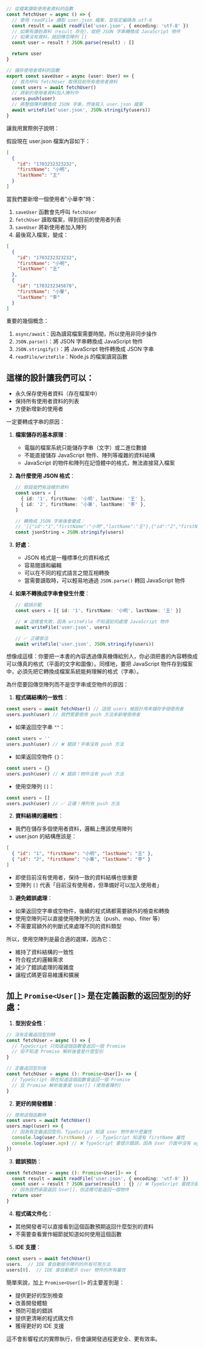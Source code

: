 ```typescript
// 從檔案讀取使用者資料的函數
const fetchUser = async () => {
  // 使用 readFile 讀取 user.json 檔案，並指定編碼為 utf-8
  const result = await readFile('user.json', { encoding: 'utf-8' })
  // 如果有讀到資料（result 存在），就把 JSON 字串轉換成 JavaScript 物件
  // 如果沒有資料，就回傳空陣列 []
  const user = result ? JSON.parse(result) : []

  return user
}

// 儲存使用者資料的函數
export const saveUser = async (user: User) => {
  // 首先呼叫 fetchUser 取得目前所有使用者資料
  const users = await fetchUser()
  // 將新的使用者資料加入陣列中
  users.push(user)
  // 將整個陣列轉換成 JSON 字串，然後寫入 user.json 檔案
  await writeFile('user.json', JSON.stringify(users))
}
```

讓我用實際例子說明：

假設現在 user.json 檔案內容如下：

```json
[
  {
    "id": "1703232323232",
    "firstName": "小明",
    "lastName": "王"
  }
]
```

當我們要新增一個使用者"小華李"時：

1. `saveUser` 函數會先呼叫 `fetchUser`
2. `fetchUser` 讀取檔案，得到目前的使用者列表
3. `saveUser` 將新使用者加入陣列
4. 最後寫入檔案，變成：

```json
[
  {
    "id": "1703232323232",
    "firstName": "小明",
    "lastName": "王"
  },
  {
    "id": "1703232345678",
    "firstName": "小華",
    "lastName": "李"
  }
]
```

重要的幾個概念：

1. `async/await`：因為讀寫檔案需要時間，所以使用非同步操作
2. `JSON.parse()`：將 JSON 字串轉換成 JavaScript 物件
3. `JSON.stringify()`：將 JavaScript 物件轉換成 JSON 字串
4. `readFile/writeFile`：Node.js 的檔案讀寫函數

## 這樣的設計讓我們可以：

- 永久保存使用者資料（存在檔案中）
- 保持所有使用者資料的列表
- 方便新增新的使用者

一定要轉成字串的原因：

1. **檔案儲存的基本原理**：

   - 電腦的檔案系統只能儲存字串（文字）或二進位數據
   - 不能直接儲存 JavaScript 物件、陣列等複雜的資料結構
   - JavaScript 的物件和陣列在記憶體中的格式，無法直接寫入檔案

2. **為什麼使用 JSON 格式**：

   ```typescript
   // 假設我們有這樣的資料
   const users = [
     { id: '1', firstName: '小明', lastName: '王' },
     { id: '2', firstName: '小華', lastName: '李' },
   ]

   // 轉換成 JSON 字串後會變成：
   // '[{"id":"1","firstName":"小明","lastName":"王"},{"id":"2","firstName":"小華","lastName":"李"}]'
   const jsonString = JSON.stringify(users)
   ```

3. **好處**：

   - JSON 格式是一種標準化的資料格式
   - 容易閱讀和編輯
   - 可以在不同的程式語言之間互相轉換
   - 當需要讀取時，可以輕易地通過 `JSON.parse()` 轉回 JavaScript 物件

4. **如果不轉換成字串會發生什麼**：

   ```typescript
   // 錯誤示範
   const users = [{ id: '1', firstName: '小明', lastName: '王' }]

   // ❌ 這樣會失敗，因為 writeFile 不知道如何處理 JavaScript 物件
   await writeFile('user.json', users)

   // ✅ 正確做法
   await writeFile('user.json', JSON.stringify(users))
   ```

想像成這樣：你要把一本書的內容透過傳真機傳給別人，你必須把書的內容轉換成可以傳真的格式（平面的文字和圖像）。同樣地，要把 JavaScript 物件存到檔案中，必須先把它轉換成檔案系統能夠理解的格式（字串）。

為什麼要回傳空陣列而不是空字串或空物件的原因：

1. **程式碼結構的一致性**：

```typescript
const users = await fetchUser() // 這個 users 被設計用來儲存多個使用者
users.push(user) // 我們需要使用 push 方法來新增使用者
```

- 如果返回空字串 `""`：

```typescript
const users = ''
users.push(user) // ❌ 錯誤！字串沒有 push 方法
```

- 如果返回空物件 `{}`：

```typescript
const users = {}
users.push(user) // ❌ 錯誤！物件沒有 push 方法
```

- 使用空陣列 `[]`：

```typescript
const users = []
users.push(user) // ✅ 正確！陣列有 push 方法
```

2. **資料結構的邏輯性**：

- 我們在儲存多個使用者資料，邏輯上應該使用陣列
- user.json 的結構應該是：

```json
[
  { "id": "1", "firstName": "小明", "lastName": "王" },
  { "id": "2", "firstName": "小華", "lastName": "李" }
]
```

- 即使目前沒有使用者，保持一致的資料結構也很重要
- 空陣列 `[]` 代表「目前沒有使用者，但準備好可以加入使用者」

3. **避免錯誤處理**：

- 如果返回空字串或空物件，後續的程式碼都需要額外的檢查和轉換
- 使用空陣列可以直接使用陣列的方法（push、map、filter 等）
- 不需要寫額外的判斷式來處理不同的資料類型

所以，使用空陣列是最合適的選擇，因為它：

- 維持了資料結構的一致性
- 符合程式的邏輯需求
- 減少了錯誤處理的複雜度
- 讓程式碼更容易維護和擴展

## 加上 `Promise<User[]>` 是在定義函數的返回型別的好處：

1. **型別安全性**：

```typescript
// 沒有定義返回型別時
const fetchUser = async () => {
  // TypeScript 只知道這個函數會返回一個 Promise
  // 但不知道 Promise 解析後會是什麼型別
}

// 定義返回型別後
const fetchUser = async (): Promise<User[]> => {
  // TypeScript 現在知道這個函數會返回一個 Promise
  // 且 Promise 解析後會是 User[] (使用者陣列)
}
```

2. **更好的開發體驗**：

```typescript
// 使用這個函數時
const users = await fetchUser()
users.map((user) => {
  // 因為有定義返回型別，TypeScript 知道 user 物件有什麼屬性
  console.log(user.firstName) // ✅ TypeScript 知道有 firstName 屬性
  console.log(user.age) // ❌ TypeScript 會提示錯誤，因為 User 介面中沒有 age 屬性
})
```

3. **錯誤預防**：

```typescript
const fetchUser = async (): Promise<User[]> => {
  const result = await readFile('user.json', { encoding: 'utf-8' })
  const user = result ? JSON.parse(result) : {} // ❌ TypeScript 會提示錯誤
  // 因為我們承諾返回 User[]，但這裡可能返回一個物件
  return user
}
```

4. **程式碼文件化**：

- 其他開發者可以直接看到這個函數預期返回什麼型別的資料
- 不需要查看實作細節就知道如何使用這個函數

5. **IDE 支援**：

```typescript
const users = await fetchUser()
users.  // IDE 會自動提示陣列的所有可用方法
users[0].  // IDE 會自動提示 User 物件的所有屬性
```

簡單來說，加上 `Promise<User[]>` 的主要差別是：

- 提供更好的型別檢查
- 改善開發體驗
- 預防可能的錯誤
- 提供更清晰的程式碼文件
- 獲得更好的 IDE 支援

這不會影響程式的實際執行，但會讓開發過程更安全、更有效率。
